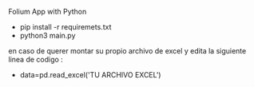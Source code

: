 Folium App with Python

* pip install -r requiremets.txt
* python3 main.py

en caso de querer montar su propio archivo de excel y edita la siguiente linea de codigo :

* data=pd.read_excel('TU ARCHIVO EXCEL')
